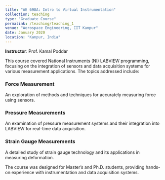 ```yaml
---
title: "AE 698A: Intro to Virtual Instrumentation"
collection: teaching
type: "Graduate Course"
permalink: /teaching/teaching_1
venue: "Aerospace Engineering, IIT Kanpur"
date: January 2020
location: "Kanpur, India"
---
```


**Instructor**: Prof. Kamal Poddar

This course covered National Instruments (NI) LABVIEW programming, focusing on the integration of sensors and data acquisition systems for various measurement applications. The topics addressed include:

### Force Measurement
An exploration of methods and techniques for accurately measuring force using sensors.

### Pressure Measurements
An examination of pressure measurement systems and their integration into LABVIEW for real-time data acquisition.

### Strain Gauge Measurements
A detailed study of strain gauge technology and its applications in measuring deformation.

The course was designed for Master’s and Ph.D. students, providing hands-on experience with instrumentation and data acquisition systems.
